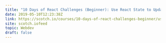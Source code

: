 ```yaml
---
title: "10 Days of React Challenges (Beginner): Use React State to Update the DOM"
date: 2019-05-10T12:23:38Z
link: https://scotch.io/courses/10-days-of-react-challenges-beginner/use-react-state-to-update-the-dom?utm_medium=RSS&utm_source=hune
site: scotch.iofeed
topic: Webdev
draft: false
---
```

